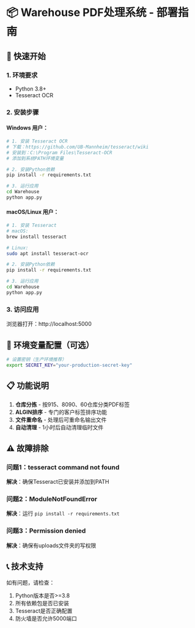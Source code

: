 # 📦 Warehouse PDF处理系统 - 部署指南

## 🚀 快速开始

### 1. 环境要求
- Python 3.8+ 
- Tesseract OCR

### 2. 安装步骤

#### Windows 用户：
```bash
# 1. 安装 Tesseract OCR
# 下载：https://github.com/UB-Mannheim/tesseract/wiki
# 安装到：C:\Program Files\Tesseract-OCR
# 添加到系统PATH环境变量

# 2. 安装Python依赖
pip install -r requirements.txt

# 3. 运行应用
cd Warehouse
python app.py
```

#### macOS/Linux 用户：
```bash
# 1. 安装 Tesseract
# macOS:
brew install tesseract

# Linux:
sudo apt install tesseract-ocr

# 2. 安装Python依赖
pip install -r requirements.txt

# 3. 运行应用
cd Warehouse
python app.py
```

### 3. 访问应用
浏览器打开：http://localhost:5000

## 🔧 环境变量配置（可选）

```bash
# 设置密钥（生产环境推荐）
export SECRET_KEY="your-production-secret-key"
```

## 📋 功能说明

1. **仓库分拣** - 按915、8090、60仓库分类PDF标签
2. **ALGIN排序** - 专门的客户标签排序功能
3. **文件重命名** - 处理后可重命名输出文件
4. **自动清理** - 1小时后自动清理临时文件

## ⚠️ 故障排除

### 问题1：tesseract command not found
**解决**：确保Tesseract已安装并添加到PATH

### 问题2：ModuleNotFoundError
**解决**：运行 `pip install -r requirements.txt`

### 问题3：Permission denied
**解决**：确保有uploads文件夹的写权限

## 📞 技术支持

如有问题，请检查：
1. Python版本是否>=3.8
2. 所有依赖包是否已安装
3. Tesseract是否正确配置
4. 防火墙是否允许5000端口